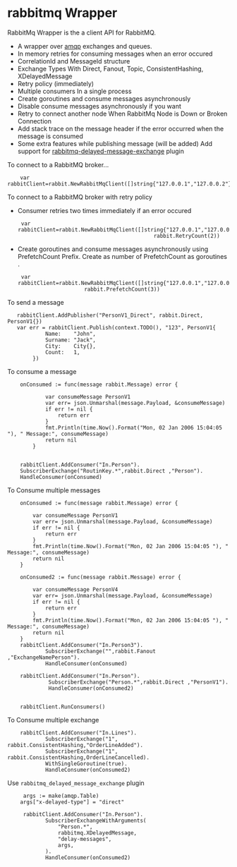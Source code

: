 # rabbitmq Wrapper
RabbitMq Wrapper is the a client API for RabbitMQ. 

* A  wrapper over [amqp](https://github.com/streadway/amqp) exchanges and queues.
* In memory retries for consuming messages when an error occured
* CorrelationId and MessageId structure
* Exchange Types With Direct, Fanout, Topic, ConsistentHashing,  XDelayedMessage
* Retry policy (immediately)
* Multiple consumers In a single process
* Create goroutines and consume messages asynchronously 
* Disable consume messages asynchronously if you want
* Retry to connect another node  When RabbitMq Node is Down or Broken Connection
* Add stack trace on the message header if the error occurred when the message is consumed
* Some extra features while publishing message  (will be added) 
Add support for [rabbitmq-delayed-message-exchange](https://github.com/rabbitmq/rabbitmq-delayed-message-exchange) plugin

To connect to a RabbitMQ broker...

    	var rabbitClient=rabbit.NewRabbitMqClient([]string{"127.0.0.1","127.0.0.2"},"guest","guest","/virtualhost")

To connect to a RabbitMQ broker with retry policy 
 * Consumer retries two times immediately if an error occured

      	var rabbitClient=rabbit.NewRabbitMqClient([]string{"127.0.0.1","127.0.0.2"},"guest","guest","/virtualhost",
                                                  rabbit.RetryCount(2))
  
 * Create goroutines and consume messages asynchronously using PrefetchCount Prefix. 
 Create as number of  PrefetchCount as goroutines .
 
       	var rabbitClient=rabbit.NewRabbitMqClient([]string{"127.0.0.1","127.0.0.2"},"guest","guest","/virtualhost",
                       		rabbit.PrefetchCount(3))
                                                    
 To send a message 
        
       rabbitClient.AddPublisher("PersonV1_Direct", rabbit.Direct, PersonV1{})
       var err = rabbitClient.Publish(context.TODO(), "123", PersonV1{
           		Name:    "John",
           		Surname: "Jack",
           		City:    City{},
           		Count:   1,
           	})
        
 To consume a message
 
        onConsumed := func(message rabbit.Message) error {
        
        		var consumeMessage PersonV1
        		var err= json.Unmarshal(message.Payload, &consumeMessage)
        		if err != nil {
        			return err
        		}
        		fmt.Println(time.Now().Format("Mon, 02 Jan 2006 15:04:05 "), " Message:", consumeMessage)
        		return nil
        	}
        
  
        rabbitClient.AddConsumer("In.Person").
        SubscriberExchange("RoutinKey.*",rabbit.Direct ,"Person").
        HandleConsumer(onConsumed)
    
 To Consume multiple messages

    	onConsumed := func(message rabbit.Message) error {
    
    		var consumeMessage PersonV1
    		var err= json.Unmarshal(message.Payload, &consumeMessage)
    		if err != nil {
    			return err
    		}
    		fmt.Println(time.Now().Format("Mon, 02 Jan 2006 15:04:05 "), " Message:", consumeMessage)
    		return nil
    	}
    
    	onConsumed2 := func(message rabbit.Message) error {
    
    		var consumeMessage PersonV4
    		var err= json.Unmarshal(message.Payload, &consumeMessage)
    		if err != nil {
    			return err
    		}
    		fmt.Println(time.Now().Format("Mon, 02 Jan 2006 15:04:05 "), " Message:", consumeMessage)
    		return nil
    	}
    	rabbitClient.AddConsumer("In.Person3").
                SubscriberExchange("",rabbit.Fanout ,"ExchangeNamePerson").
                HandleConsumer(onConsumed)
                
        rabbitClient.AddConsumer("In.Person").
                 SubscriberExchange("Person.*",rabbit.Direct ,"PersonV1").
                 HandleConsumer(onConsumed2)
                 
    
    	rabbitClient.RunConsumers()

 To Consume multiple exchange
        
        rabbitClient.AddConsumer("In.Lines").
        		SubscriberExchange("1", rabbit.ConsistentHashing,"OrderLineAdded").
        		SubscriberExchange("1", rabbit.ConsistentHashing,OrderLineCancelled).
        		WithSingleGoroutine(true).
        		HandleConsumer(onConsumed2)

Use `rabbitmq_delayed_message_exchange` plugin

         args := make(amqp.Table)
        args["x-delayed-type"] = "direct"

         rabbitClient.AddConsumer("In.Person").
				SubscriberExchangeWithArguments(
					"Person.*",
					rabbitmq.XDelayedMessage,
					"delay-messages",
					args,
				).
				HandleConsumer(onConsumed2)
				
